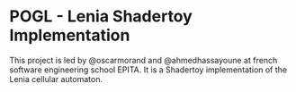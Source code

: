 # POGL - Lenia Shadertoy Implementation

This project is led by @oscarmorand and @ahmedhassayoune at french software engineering school EPITA.
It is a Shadertoy implementation of the Lenia cellular automaton.
